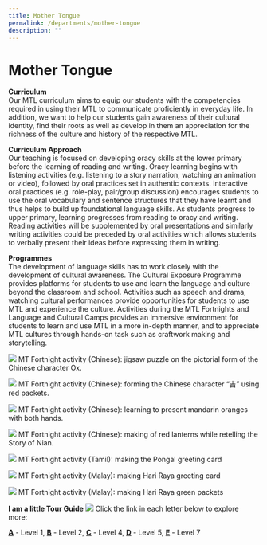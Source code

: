 ```yaml
---
title: Mother Tongue
permalink: /departments/mother-tongue
description: ""
---
```

# **Mother Tongue**

**Curriculum**  
Our MTL curriculum aims to equip our students with the competencies required in using their MTL to communicate proficiently in everyday life. In addition, we want to help our students gain awareness of their cultural identity, find their roots as well as develop in them an appreciation for the richness of the culture and history of the respective MTL.

**Curriculum Approach**  
Our teaching is focused on developing oracy skills at the lower primary before the learning of reading and writing. Oracy learning begins with listening activities (e.g. listening to a story narration, watching an animation or video), followed by oral practices set in authentic contexts. Interactive oral practices (e.g. role-play, pair/group discussion) encourages students to use the oral vocabulary and sentence structures that they have learnt and thus helps to build up foundational language skills. As students progress to upper primary, learning progresses from reading to oracy and writing. Reading activities will be supplemented by oral presentations and similarly writing activities could be preceded by oral activities which allows students to verbally present their ideas before expressing them in writing.

**Programmes**  
The development of language skills has to work closely with the development of cultural awareness. The Cultural Exposure Programme provides platforms for students to use and learn the language and culture beyond the classroom and school. Activities such as speech and drama, watching cultural performances provide opportunities for students to use MTL and experience the culture. Activities during the MTL Fortnights and Language and Cultural Camps provides an immersive environment for students to learn and use MTL in a more in-depth manner, and to appreciate MTL cultures through hands-on task such as craftwork making and storytelling.

![](/images/MT_chinese_pic01.jpg)
MT Fortnight activity (Chinese): jigsaw puzzle on the pictorial form of the Chinese character Ox.

![](/images/MT_chinese_pic03.jpg)
MT Fortnight activity (Chinese): forming the Chinese character “吉” using red packets.

![](/images/MT_chinese_pic04.jpg)
MT Fortnight activity (Chinese): learning to present mandarin oranges with both hands.

![](/images/MT_chinese_pic05.jpg)
MT Fortnight activity (Chinese): making of red lanterns while retelling the Story of Nian.

![](/images/MTF%20activityTamil_Pongal%20card.jpg)
MT Fortnight activity (Tamil): making the Pongal greeting card

![](/images/MTF%20activityMalay_HariRaya_GreetingCart.jpg)
MT Fortnight activity (Malay): making Hari Raya greeting card

![](/images/MTF%20activityMalay_HariRaya_GreenPacket.jpg)
MT Fortnight activity (Malay): making Hari Raya green packets

**I am a little Tour Guide**
![](/images/Little%20Tour%20Guide%20poster.jpg)
Click the link in each letter below to explore more:

[**A**](https://www.thinglink.com/card/1601590443823333379) \- Level 1, [**B**](https://www.thinglink.com/card/1601590550530621443) \- Level 2, [**C**](https://www.thinglink.com/card/1601590664309506051) \- Level 4, [**D**](https://www.thinglink.com/card/1603704273437196291) \- Level 5, [**E**](https://www.thinglink.com/card/1601590849827766275) \- Level 7
